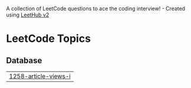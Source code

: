 A collection of LeetCode questions to ace the coding interview! - Created using [LeetHub v2](https://github.com/arunbhardwaj/LeetHub-2.0)
<!---LeetCode Topics Start-->
# LeetCode Topics
## Database
|  |
| ------- |
| [1258-article-views-i](https://github.com/kowshikreddy97/leetcode-SQL50/tree/master/1258-article-views-i) |
<!---LeetCode Topics End-->